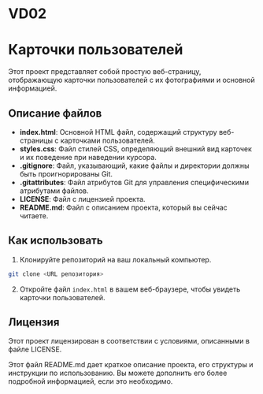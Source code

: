 # VD02
 
# Карточки пользователей

Этот проект представляет собой простую веб-страницу, отображающую карточки пользователей с их фотографиями и основной информацией.

## Описание файлов

- **index.html**: Основной HTML файл, содержащий структуру веб-страницы с карточками пользователей.
- **styles.css**: Файл стилей CSS, определяющий внешний вид карточек и их поведение при наведении курсора.
- **.gitignore**: Файл, указывающий, какие файлы и директории должны быть проигнорированы Git.
- **.gitattributes**: Файл атрибутов Git для управления специфическими атрибутами файлов.
- **LICENSE**: Файл с лицензией проекта.
- **README.md**: Файл с описанием проекта, который вы сейчас читаете.

## Как использовать

1. Клонируйте репозиторий на ваш локальный компьютер.

```bash
git clone <URL репозитория>
```

2. Откройте файл `index.html` в вашем веб-браузере, чтобы увидеть карточки пользователей.

## Лицензия

Этот проект лицензирован в соответствии с условиями, описанными в файле LICENSE.

Этот файл README.md дает краткое описание проекта, его структуры и инструкции по использованию. Вы можете дополнить его более подробной информацией, если это необходимо.
